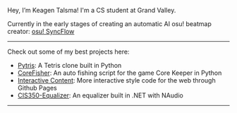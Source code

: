 Hey, I’m Keagen Talsma! I'm a CS student at Grand Valley. 

Currently in the early stages of creating an automatic AI osu! beatmap creator: [osu! SyncFlow]

---
Check out some of my best projects here:
- [Pytris]: A Tetris clone built in Python
- [CoreFisher]: An auto fishing script for the game Core Keeper in Python
- [Interactive Content]: More interactive style code for the web through Github Pages 
- [CIS350-Equalizer]: An equalizer built in .NET with NAudio 
---

[Pytris]: <https://github.com/gammawyvern/pytris>
[CIS350-Equalizer]: <https://github.com/Ronan-Kelley/CIS350-Equalizer>
[CoreFisher]: <https://github.com/gammawyvern/core-fisher>
[Interactive Content]: <https://gammawyvern.github.io>
[osu! SyncFlow]: <https://github.com/gammawyvern/osu-syncflow>

